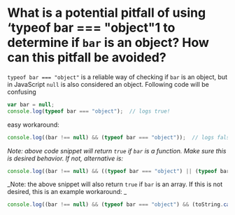 # What is a potential pitfall of using ‘typeof bar === "object"1 to determine if `bar` is an object? How can this pitfall be avoided?

`typeof bar === "object"` is a reliable way of checking if `bar` is an object, but in JavaScript `null` is also considered an object.
Following code will be confusing

```javascript
var bar = null;
console.log(typeof bar === "object");  // logs true!
```

easy workaround:

```javascript
console.log((bar !== null) && (typeof bar === "object"));  // logs false
```
_Note: above code snippet will return `true` if `bar` is a function. Make sure this is desired behavior. If not, alternative is:_

```javascript
console.log((bar !== null) && ((typeof bar === "object") || (typeof bar === "function")));
```

_Note: the above snippet will also return `true` if `bar` is an array. If this is not desired, this is an example workaround: _

```javascript
console.log((bar !== null) && (typeof bar === "object") && (toString.call(bar) !== "[object Array]"));
```


